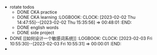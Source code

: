 - rotate todos
	- DONE CKA practice
	- DONE CKA learning
	  :LOGBOOK:
	  CLOCK: [2023-02-02 Thu 14:47:55]--[2023-02-02 Thu 15:35:56] =>  00:48:01
	  :END:
	- DONE english words
	- DONE side project
- DONE [[如何设计一个敏感词系统]]
  :LOGBOOK:
  CLOCK: [2023-02-03 Fri 10:55:30]--[2023-02-03 Fri 10:55:31] =>  00:00:01
  :END:
-